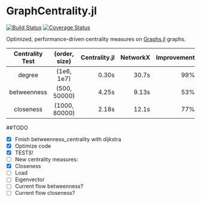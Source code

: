# GraphCentrality.jl

[![Build Status](https://travis-ci.org/sbromberger/GraphCentrality.jl.svg?branch=master)](https://travis-ci.org/sbromberger/GraphCentrality.jl)
[![Coverage Status](https://img.shields.io/coveralls/sbromberger/GraphCentrality.jl.svg)](https://coveralls.io/r/sbromberger/GraphCentrality.jl?branch=master)

Optimized, performance-driven centrality measures on [Graphs.jl](https://github.com/JuliaLang/Graphs.jl) graphs.


| Centrality Test | (order, size)   | Centrality.jl   | NetworkX      | Improvement |
|:-------------:  |:-------------:  | -------------:  | -------------:| ----------: |
|degree           | (1e6, 1e7)      | 0.30s           | 30.7s         | 99%         |
|betweenness      | (500, 50000)    | 4.25s           | 9.13s         | 53%         |
|closeness        | (1000, 80000)   | 2.18s           | 12.1s         | 77%         |


##TODO
- [X] Finish betweenness_centrality with dijkstra
- [X] Optimize code
- [X] TESTS!
- [ ] New centrality measures:
 - [X] Closeness
 - [ ] Load
 - [ ] Eigenvector
 - [ ] Current flow betweenness?
 - [ ] Current flow closeness?
